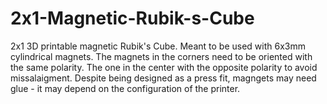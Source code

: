 # 2x1-Magnetic-Rubik-s-Cube
2x1 3D printable magnetic Rubik's Cube. Meant to be used with 6x3mm cylindrical magnets. The magnets in the corners need to be oriented with the same polarity. The one in the center with the opposite polarity to avoid missalaigment. Despite being designed as a press fit, magngets may need glue - it may depend on the configuration of the printer.
